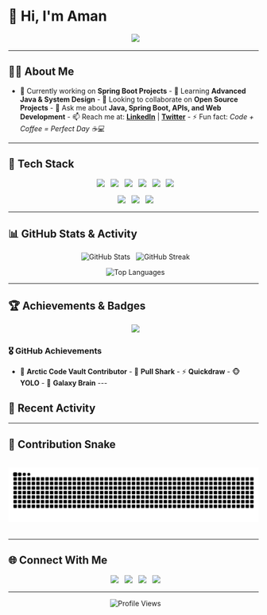 # 👋 Hi, I'm Aman  

<p align="center">
  <img src="https://readme-typing-svg.demolab.com?size=22&duration=3000&lines=Java+Developer;Open+Source+Contributor;Building+Cool+Projects" />
</p>

---

## 👨‍💻 About Me
- 🔭 Currently working on **Spring Boot Projects** - 🌱 Learning **Advanced Java & System Design** - 👯 Looking to collaborate on **Open Source Projects** - 💬 Ask me about **Java, Spring Boot, APIs, and Web Development** - 📫 Reach me at: **[LinkedIn](https://www.linkedin.com/in/aman-shaikh-0ba36a244/)** | **[Twitter](https://x.com/AmanShaikh18260?t=zIeUEwXRtC4fxW5BL41UZw&s=08)** - ⚡ Fun fact: *Code + Coffee = Perfect Day ☕💻*

---

## 🚀 Tech Stack

<p align="center">
  <img src="https://img.shields.io/badge/Java-ED8B00?style=for-the-badge&logo=openjdk&logoColor=white"/>
  <img src="https://img.shields.io/badge/Spring_Boot-6DB33F?style=for-the-badge&logo=springboot&logoColor=white"/>
  <img src="https://img.shields.io/badge/JavaScript-F7DF1E?style=for-the-badge&logo=javascript&logoColor=black"/>
  <img src="https://img.shields.io/badge/PostgreSQL-316192?style=for-the-badge&logo=postgresql&logoColor=white"/>
  <img src="https://img.shields.io/badge/MySQL-4479A1?style=for-the-badge&logo=mysql&logoColor=white"/>
  <img src="https://img.shields.io/badge/H2-000000?style=for-the-badge&logo=h2&logoColor=white"/>
</p>

<p align="center">
  <img src="https://img.shields.io/badge/VS_Code-0078D4?style=for-the-badge&logo=visualstudiocode&logoColor=white"/>
  <img src="https://img.shields.io/badge/GitHub-100000?style=for-the-badge&logo=github&logoColor=white"/>
  <img src="https://img.shields.io/badge/Postman-FF6C37?style=for-the-badge&logo=postman&logoColor=white"/>
</p>

---

## 📊 GitHub Stats & Activity

<p align="center">
  <img src="https://github-readme-stats.vercel.app/api?username=aman123443&show_icons=true&theme=tokyonight&count_private=true&include_all_commits=true" alt="GitHub Stats" height="170"/>
  <img src="https://github-readme-streak-stats.herokuapp.com/?user=aman123443&theme=tokyonight" alt="GitHub Streak" height="170"/>
</p>

<p align="center">
  <img src="https://github-readme-stats.vercel.app/api/top-langs/?username=aman123443&layout=compact&theme=tokyonight&langs_count=8" alt="Top Languages"/>
</p>

---

## 🏆 Achievements & Badges

<p align="center">
  <img src="https://github-profile-trophy.vercel.app/?username=aman123443&theme=tokyonight&no-frame=true&margin-w=5&row=1"/>
</p>

### 🎖️ GitHub Achievements
- 🐙 **Arctic Code Vault Contributor** - 🦈 **Pull Shark** - ⚡ **Quickdraw** - 🐵 **YOLO** - 🧩 **Galaxy Brain** ---

## 📢 Recent Activity
---

## 🐍 Contribution Snake
<p align="center">
  <picture>
    <source media="(prefers-color-scheme: dark)" srcset="https://raw.githubusercontent.com/aman123443/aman123443/output/github-contribution-grid-snake-dark.svg" />
    <source media="(prefers-color-scheme: light)" srcset="https://raw.githubusercontent.com/aman123443/aman123443/output/github-contribution-grid-snake.svg" />
    <img alt="Snake animation" src="https://raw.githubusercontent.com/aman123443/aman123443/output/github-contribution-grid-snake.svg" />
  </picture>
</p>

---

## 🌐 Connect With Me

<p align="center">
  <a href="https://www.linkedin.com/in/aman-shaikh-0ba36a244/"><img src="https://img.shields.io/badge/LinkedIn-0077B5?style=for-the-badge&logo=linkedin&logoColor=white"/></a>
  <a href="https://x.com/AmanShaikh18260?t=zIeUEwXRtC4fxW5BL41UZw&s=08"><img src="https://img.shields.io/badge/Twitter-1DA1F2?style=for-the-badge&logo=twitter&logoColor=white"/></a>
  <a href="mailto:yourmail@gmail.com"><img src="https://img.shields.io/badge/Email-D14836?style=for-the-badge&logo=gmail&logoColor=white"/></a>
  <a href="https://leetcode.com/u/Aman8459/"><img src="https://img.shields.io/badge/LeetCode-FFA116?style=for-the-badge&logo=leetcode&logoColor=white"/></a>
</p>

---

<p align="center">
  <img src="https://komarev.com/ghpvc/?username=aman123443&label=Profile%20views&color=blue&style=flat" alt="Profile Views"/>
</p>